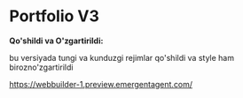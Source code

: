 # Portfolio V3

**Qo'shildi va O'zgartirildi:**

bu versiyada tungi va kunduzgi rejimlar qo'shildi va style ham birozno'zgartirildi



https://webbuilder-1.preview.emergentagent.com/
